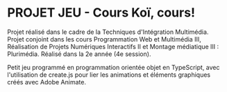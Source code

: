 <h1>PROJET JEU - Cours Koï, cours!</h1>

Projet réalisé dans le cadre de la Techniques d'Intégration Multimédia. Projet conjoint dans les cours Programmation Web et Multimédia III, Réalisation de Projets Numériques Interactifs II et Montage médiatique III : Plurimédia. Réalisé dans la 2e année (4e session).

Petit jeu programmé en programmation orientée objet en TypeScript, avec l'utilisation de create.js pour lier les animations et éléments graphiques créés avec Adobe Animate.

